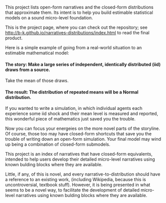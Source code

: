 This project lists open-form narratives and the closed-form distributions that
approximate them. Its intent is to help you build estimable statistical models on a
sound micro-level foundation.

This is the project page, where you can check out the repository; see
http://b-k.github.io/narratives-distributions/index.html to read the final product.


Here is a simple example of going from a real-world situation to an estimable mathematical model:

#### The story: Make a large series of independent, identically distributed (iid) draws from a source.
Take the mean of those draws.

#### The result: The distribution of repeated means will be a Normal distribution.

If you wanted to write a simulation, in which individual agents each experience some iid
shock and their mean level is measured and reported, this wonderful piece of mathematics
just saved you the trouble.

Now you can focus your energeies on the more novel parts of the storyline. Of course,
those too may have closed-form shortcuts that save you the trouble of writing down an
open-form simulation. Your final model may wind up being a combination of closed-form
submodels.

This project is an index of narratives that have closed-form equivalents, intended to help
users develop their detailed micro-level narratives using known bulding blocks where they
are available.

Little, if any, of this is novel, and every narrative-to-distribution should have a
reference to an existing work, (including Wikipedia, because this is uncontroversial,
textbook stuff). However, it is being presented in what seems to be a novel way, to
facilitate the development of detailed micro-level narratives using known bulding
blocks where they are available.
